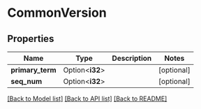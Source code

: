# CommonVersion

## Properties

Name | Type | Description | Notes
------------ | ------------- | ------------- | -------------
**primary_term** | Option<**i32**> |  | [optional]
**seq_num** | Option<**i32**> |  | [optional]

[[Back to Model list]](../README.md#documentation-for-models) [[Back to API list]](../README.md#documentation-for-api-endpoints) [[Back to README]](../README.md)


